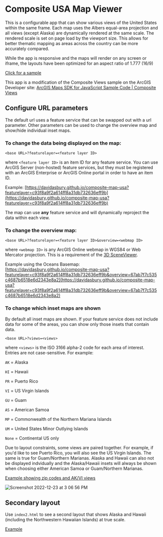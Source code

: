 # Composite USA Map Viewer

This is a configurable app that can show various views of the United States within the same frame. Each map uses the Albers equal-area projection and all views (except Alaska) are dynamically rendered at the same scale. The rendered scale is set on page load by the viewport size. This allows for better thematic mapping as areas across the country can be more accurately compared.

While the app is responsive and the maps will render on any screen or iframe, the layouts have been optimized for an aspect ratio of 1.777 (16/9)

[Click for a sample](https://davidasbury.github.io/composite-map-usa/)

This app is a modification of the Composite Views sample on the ArcGIS Developer site: [ArcGIS Maps SDK for JavaScript
Sample Code | Composite Views](https://developers.arcgis.com/javascript/latest/sample-code/views-composite-views/)

## Configure URL parameters

The default url uses a feature service that can be swapped out with a url parameter. Other parameters can be used to change the overview map and show/hide individual inset maps.

### To change the data being displayed on the map:

``<base URL>?featurelayer=<feature layer ID>`` 

where ``<feature layer ID>`` is an item ID for any feature service. You can use ArcGIS Server (non-hosted) feature services, but they must be registered with an ArcGIS Enterprise or ArcGIS Online portal in order to have an item ID. 

Example: [https://davidasbury.github.io/composite-map-usa?featurelayer=c93f8a9f2a614ff8a31db732636eff9b](https://davidasbury.github.io/composite-map-usa?featurelayer=c93f8a9f2a614ff8a31db732636eff9b)

The map can use **any** feature service and will dynamically reproject the data within each view.

### To change the overview map:

``<base URL>?featurelayer=<feature layer ID>&overview=<webmap ID>``

where ``<webmap ID>`` is any ArcGIS Online webmap in WGS84 or Web Mercator projection. This is a requirement of the [3D SceneViewer](https://developers.arcgis.com/javascript/latest/api-reference/esri-views-SceneView.html#spatialReference).

Example using the Oceans Basemap: [https://davidasbury.github.io/composite-map-usa?featurelayer=c93f8a9f2a614ff8a31db732636eff9b&overview=67ab7f7c535c4687b6518e6d2343e8a2](https://davidasbury.github.io/composite-map-usa?featurelayer=c93f8a9f2a614ff8a31db732636eff9b&overview=67ab7f7c535c4687b6518e6d2343e8a2)

### To change which inset maps are shown

By default all inset maps are shown. If your feature service does not include data for some of the areas, you can show only those insets that contain data.

``<base URL>?views=<views>``

where ``<views>`` is the ISO 3166 alpha-2 code for each area of interest. Entries are not case-sensitive. For example:


``AK`` = Alaska

``HI`` = Hawaii

``PR`` = Puerto Rico

``VI`` = US Virgin Islands

``GU`` = Guam

``AS`` = American Samoa

``MP`` = Commonwealth of the Northern Mariana Islands

``UM`` = United States Minor Outlying Islands

``None`` = Continental US only


Due to layout constraints, some views are paired together. For example, if you'd like to see Puerto Rico, you will also see the US Virgin Islands. The same is true for Guam/Northern Marianas. Alaska and Hawaii can also not be displayed indvidually and the Alaska/Hawaii insets will always be shown when choosing either American Samoa or Guam/Northern Marianas.

[Example showing zip codes and AK/VI views](https://davidasbury.github.io/composite-map-usa/?featurelayer=c93f8a9f2a614ff8a31db732636eff9b&overview=67ab7f7c535c4687b6518e6d2343e8a2&views=ak,vi)

![Screenshot 2022-12-23 at 3 06 56 PM](https://user-images.githubusercontent.com/6776067/209412387-bf696eba-ac44-4a62-a4c1-ec41b75ff4d8.png)


## Secondary layout

Use ``index2.html`` to see a second layout that shows Alaska and Hawaii (including the Northwestern Hawaiian Islands) at true scale. 

[Example](https://davidasbury.github.io/composite-map-usa/index2.html?featurelayer=c93f8a9f2a614ff8a31db732636eff9b&views=ak,hi,pr)
